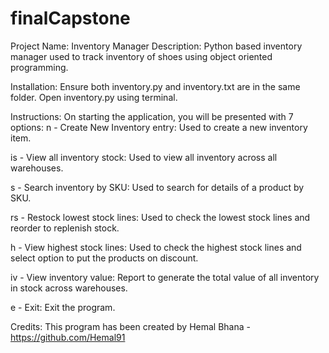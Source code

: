# finalCapstone
Project Name: Inventory Manager
Description: Python based inventory manager used to track inventory of shoes using object oriented programming.

Installation: Ensure both inventory.py and inventory.txt are in the same folder. Open inventory.py using terminal.

Instructions:
On starting the application, you will be presented with 7 options:
  n - Create New Inventory entry:
    Used to create a new inventory item.
    
  is - View all inventory stock:
    Used to view all inventory across all warehouses.
    
  s - Search inventory by SKU:
    Used to search for details of a product by SKU.
    
  rs - Restock lowest stock lines:
    Used to check the lowest stock lines and reorder to replenish stock.
    
  h - View highest stock lines:
    Used to check the highest stock lines and select option to put the products on discount.
    
  iv - View inventory value:
    Report to generate the total value of all inventory in stock across warehouses.
    
  e - Exit:
    Exit the program.
    
   
   Credits: This program has been created by Hemal Bhana - https://github.com/Hemal91
   

